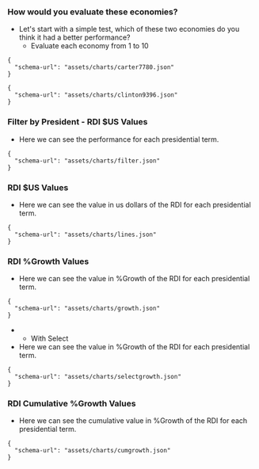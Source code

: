 ### How would you evaluate these economies?
- Let's start with a simple test, which of these two economies do you think it had a better performance?
  - Evaluate each economy from 1 to 10

```vegalite
{
  "schema-url": "assets/charts/carter7780.json"
}
```
```vegalite
{
  "schema-url": "assets/charts/clinton9396.json"
}
```

### Filter by President - RDI $US Values
- Here we can see the performance for each presidential term.

```vegalite
{
  "schema-url": "assets/charts/filter.json"
}
```

### RDI $US Values
- Here we can see the value in us dollars of the RDI for each presidential term.

```vegalite
{
  "schema-url": "assets/charts/lines.json"
}
```

### RDI %Growth Values
- Here we can see the value in %Growth of the RDI for each presidential term.

```vegalite
{
  "schema-url": "assets/charts/growth.json"
}
```

  - - With Select
  - Here we can see the value in %Growth of the RDI for each presidential term.

```vegalite
{
  "schema-url": "assets/charts/selectgrowth.json"
}
```

### RDI Cumulative %Growth Values
- Here we can see the cumulative value in %Growth of the RDI for each presidential term.

```vegalite
{
  "schema-url": "assets/charts/cumgrowth.json"
}
```